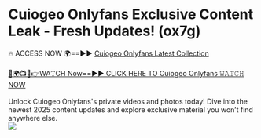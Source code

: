 # Cuiogeo Onlyfans Exclusive Content Leak - Fresh Updates! (ox7g)

🔥 ACCESS NOW 🌍==►► <a href="https://tinyurl.com/kvy9nzfs" rel="nofollow">Cuiogeo Onlyfans Latest Collection</a>
<br><br>
[🔴🌍📺📱👉WA𝚃CH Now==►► CLICK HERE TO Cuiogeo Onlyfans 𝚆𝙰𝚃𝙲𝙷 NOW](https://tinyurl.com/kvy9nzfs)
<br><br>
Unlock Cuiogeo Onlyfans's private videos and photos today! Dive into the newest 2025 content updates and explore exclusive material you won’t find anywhere else.
<br>
<a href="https://tinyurl.com/kvy9nzfs" rel="nofollow" data-target="animated-image.originalLink"><img src="https://camo.githubusercontent.com/8a4f000d20f83aca3bf7ec5f350d767afa0574a8a352519fd8cfa583a6f93a33/68747470733a2f2f692e696d6775722e636f6d2f644a486b345a712e676966" data-canonical-src="https://i.imgur.com/dJHk4Zq.gif" style="max-width: 100%; display: inline-block;" data-target="animated-image.originalImage"></a>
<br>
